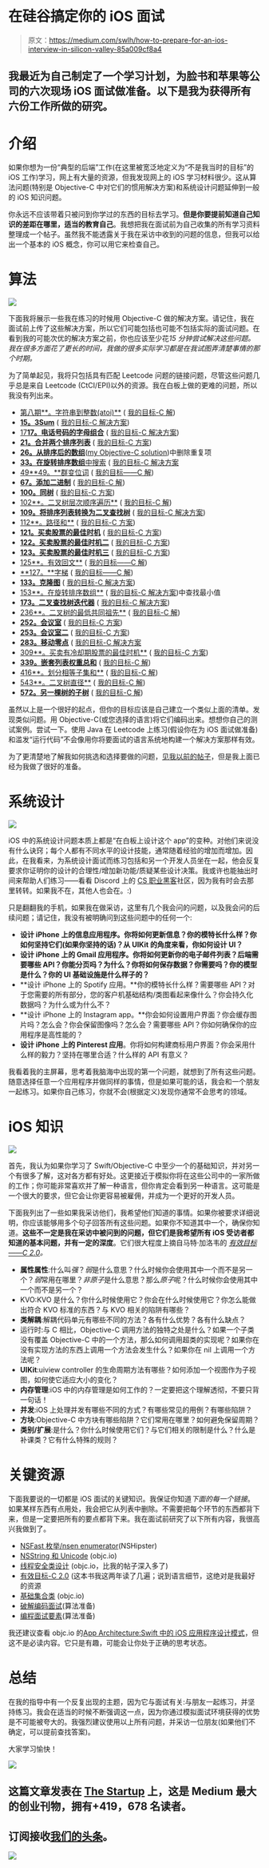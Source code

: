 # 在硅谷搞定你的 iOS 面试

> 原文：<https://medium.com/swlh/how-to-prepare-for-an-ios-interview-in-silicon-valley-85a009cf8a4>

## 我最近为自己制定了一个学习计划，为脸书和苹果等公司的六次现场 iOS 面试做准备。以下是我为获得所有六份工作所做的研究。

# 介绍

如果你想为一份“典型的后端”工作(在这里被宽泛地定义为“不是我当时的目标”的 iOS 工作)学习，网上有大量的资源，但我发现网上的 iOS 学习材料很少。这从算法问题(特别是 Objective-C 中对它们的惯用解决方案)和系统设计问题延伸到一般的 iOS 知识问题。

你永远不应该带着只被问到你学过的东西的目标去学习。**但是你要提前知道自己知识的差距在哪里，适当的教育自己**。我想把我在面试前为自己收集的所有学习资料整理成一个帖子。虽然我不能透露关于我在采访中收到的问题的信息，但我可以给出一个基本的 iOS 概念，你可以用它来检查自己。

# 算法

![](img/4f03afd700e1961149242e95a9e607e1.png)

下面我将展示一些我在练习的时候用 Objective-C 做的解决方案。请记住，我在面试前上传了这些解决方案，所以它们可能包括也可能不包括实际的面试问题。在看到我的可能次优的解决方案之前，你也应该至少花*15 分钟尝试解决这些问题。我在很多方面花了更长的时间，我做的很多实际学习都是在我试图弄清楚事情的那个时期。*

为了简单起见，我将只包括具有匹配 Leetcode 问题的链接问题，尽管这些问题几乎总是来自 Leetcode (CtCI/EPI)以外的资源。我在白板上做的更难的问题，所以我没有列出来。

*   [第八期**。字符串到整数(atoi)**](https://leetcode.com/problems/string-to-integer-atoi/description/) ( [我的目标-C 解](https://pastebin.com/yzPhgGiA))
*   [**15。3Sum**](https://leetcode.com/problems/3sum/description/) ( [我的目标-C 解决方案](https://pastebin.com/zsKrhXa4))
*   [17**17。电话号码的字母组合**](https://leetcode.com/problems/letter-combinations-of-a-phone-number/description/) ( [我的目标-C 解决方案](https://pastebin.com/Shj9Je5W))
*   [**21。合并两个排序列表**](https://leetcode.com/problems/merge-two-sorted-lists/description/) ( [我的目标-C 方案](https://pastebin.com/XT2KTWKD))
*   [**26。从排序后的数组**](https://leetcode.com/problems/remove-duplicates-from-sorted-array/description/)([my Objective-C solution](https://pastebin.com/AnTECwZN))中删除重复项
*   [**33。在旋转排序数组**中搜索](https://leetcode.com/problems/search-in-rotated-sorted-array/description/) ( [我的目标-C 解决方案](https://pastebin.com/fQsaKW1A)
*   [49**49。**群变位词](https://leetcode.com/problems/group-anagrams/description/) ( [我的目标——C 解](https://pastebin.com/tvXMA22P))
*   [**67。添加二进制**](https://leetcode.com/problems/add-binary/description/) ( [我的目标-C 解](https://pastebin.com/gj26j732))
*   [**100。同树**](https://leetcode.com/problems/same-tree/description/) ( [我的目标-C 方案](https://pastebin.com/Hg0tykaH))
*   [102**。二叉树层次顺序遍历**](https://leetcode.com/problems/binary-tree-level-order-traversal/description/) ( [我的目标-C 解](https://pastebin.com/4Fw9SJPa))
*   [**109。将排序列表转换为二叉查找树**](https://leetcode.com/problems/convert-sorted-list-to-binary-search-tree/description/) ( [我的目标-C 解决方案](https://pastebin.com/mAdM70fL))
*   [112**。路径和**](https://leetcode.com/problems/path-sum/description/) ( [我的目标-C 方案](https://pastebin.com/muD5eVcm))
*   [**121。买卖股票的最佳时机**](https://leetcode.com/problems/best-time-to-buy-and-sell-stock/description/) ( [我的目标-C 方案](https://pastebin.com/XfzZFDMR))
*   [**122。买卖股票的最佳时机二**](https://leetcode.com/problems/best-time-to-buy-and-sell-stock-ii/description/) ( [我的目标-C 方案](https://pastebin.com/WmT7P7zc))
*   [**123。买卖股票的最佳时机三**](https://leetcode.com/problems/best-time-to-buy-and-sell-stock-iii/description/) ( [我的目标-C 方案](https://pastebin.com/CED7tHMY))
*   [125**。有效回文**](https://leetcode.com/problems/valid-palindrome/description/) ( [我的目标——C 解](https://pastebin.com/MJtHbATF))
*   [**127。**字梯](https://leetcode.com/problems/word-ladder/description/) ( [我的目标——C 解](https://pastebin.com/t2V9nZPq))
*   [**133。克隆图**](https://leetcode.com/problems/clone-graph/description/) ( [我的目标-C 解决方案](https://pastebin.com/YxxqPwUZ))
*   [153**。在旋转排序数组**](https://leetcode.com/problems/find-minimum-in-rotated-sorted-array/description/) ( [我的目标-C 解决方案](https://pastebin.com/t0RVuVbp))中查找最小值
*   [**173。二叉查找树迭代器**](https://leetcode.com/problems/binary-search-tree-iterator/description/) ( [我的目标-C 解决方案](https://pastebin.com/Hup8ZzM0))
*   [236**。二叉树的最低共同祖先**](https://leetcode.com/problems/lowest-common-ancestor-of-a-binary-tree/description/) ( [我的目标-C 解](https://pastebin.com/Nxrbek6Q))
*   [**252。会议室**](https://leetcode.com/problems/meeting-rooms/description/) ( [我的目标-C 方案](https://pastebin.com/xGdzzBkF))
*   [**253。会议室二**](https://leetcode.com/problems/meeting-rooms-ii/description/) ( [我的目标-C 方案](https://pastebin.com/j5hmfjgx))
*   [**283。移动零点**](https://leetcode.com/problems/move-zeroes/description/) ( [我的目标-C 解决方案](https://pastebin.com/cm2HkifJ)
*   [309**。买卖有冷却期股票的最佳时机**](https://leetcode.com/problems/best-time-to-buy-and-sell-stock-with-cooldown/description/) ( [我的目标-C 方案](https://pastebin.com/j3ABpt2y))
*   [**339。嵌套列表权重总和**](https://leetcode.com/problems/nested-list-weight-sum/description/) ( [我的目标-C 解](https://pastebin.com/QnaPFFNa))
*   [416**。划分相等子集和**](https://leetcode.com/problems/partition-equal-subset-sum/description/) ( [我的目标-C 解](https://pastebin.com/2mt0BXiV))
*   [543**。二叉树直径**](https://leetcode.com/problems/diameter-of-binary-tree/description/) ( [我的目标-C 解](https://pastebin.com/W8DAFn9C))
*   [**572。另一棵树的子树**](https://leetcode.com/problems/subtree-of-another-tree/description/) ( [我的目标-C 解](https://pastebin.com/bJhdTmid))

虽然以上是一个很好的起点，但你的目标应该是自己建立一个类似上面的清单。发现类似问题。用 Objective-C(或您选择的语言)将它们编码出来。想想你自己的测试案例。尝试一下。使用 Java 在 Leetcode 上练习(假设你在为 iOS 面试做准备)和滥发“运行代码”不会像用你将要面试的语言系统地构建一个解决方案那样有效。

为了更清楚地了解我如何挑选和选择要做的问题，[见我以前的帖子](/@bayareabelletrist/i-interviewed-at-six-top-companies-in-silicon-valley-in-six-days-and-stumbled-into-six-job-offers-fe9cc7bbc996)，但是我上面已经为我做了很好的准备。

# 系统设计

![](img/b06d3a1392324512532491ed9b6bf0b3.png)

iOS 中的系统设计问题本质上都是“在白板上设计这个 app”的变种。对他们来说没有什么诀窍；每个人都有不同水平的设计技能，通常随着经验的增加而增加。因此，在我看来，为系统设计面试而练习包括和另一个开发人员坐在一起，他会反复要求你证明你的设计的合理性/增加新功能/质疑某些设计决策。我或许也能抽出时间来帮助人们练习——看看 Discord 上的 [CS 职业黑客](https://www.cscareerhackers.org/)社区，因为我有时会去那里转转。如果我不在，其他人也会在。:)

只是翻翻我的手机，如果我在做采访，这里有几个我会问的问题，以及我会问的后续问题；请记住，我没有被明确问到这些问题中的任何一个:

*   **设计 iPhone 上的信息应用程序。你将如何更新信息？你的模特长什么样？你如何坚持它们(如果你坚持的话)？从 UIKit 的角度来看，你如何设计 UI？**
*   **设计 iPhone 上的 Gmail 应用程序。你将如何更新你的电子邮件列表？后端需要哪些 API？你能分页吗？为什么？你将如何保存数据？你需要吗？你的模型是什么？你的 UI 基础设施是什么样子的？**
*   **设计 iPhone 上的 Spotify 应用。**你的模特长什么样？需要哪些 API？对于您需要的所有部分，您的客户机基础结构/类图看起来像什么？你会持久化数据吗？为什么或为什么不？
*   **设计 iPhone 上的 Instagram app。**你会如何设置用户界面？你会缓存图片吗？怎么会？你会保留图像吗？怎么会？需要哪些 API？你如何确保你的应用程序是高性能的？
*   **设计 iPhone 上的 Pinterest 应用**。你将如何构建商标用户界面？你会采用什么样的毅力？坚持在哪里合适？什么样的 API 有意义？

我看着我的主屏幕，思考着我脑海中出现的第一个问题，就想到了所有这些问题。随意选择任意一个应用程序并做同样的事情，但是如果可能的话，我会和一个朋友一起练习。如果你自己练习，你就不会(根据定义)发现你通常不会思考的领域。

# iOS 知识

![](img/ddadaea98cce9cb7a441fb3939e5b9a3.png)

首先，我认为如果你学习了 Swift/Objective-C 中至少一个的基础知识，并对另一个有很多了解，这对各方都有好处。这更接近于模拟你将在这些公司中的一家所做的工作；你可能非常喜欢并了解一种语言，但你肯定会看到另一种语言。这可能是一个很大的要求，但它会让你更容易被雇佣，并成为一个更好的开发人员。

下面我列出了一些如果我采访他们，我希望他们知道的事情。如果你被要求详细说明，你应该能够用多个句子回答所有这些问题。如果你不知道其中一个，确保你知道。**这些不一定是我在采访中被问到的问题，但它们是我希望所有 iOS 受访者都知道的基本问题，并有一定的深度**。它们很大程度上摘自马特·加洛韦的 [*有效目标——C 2.0*](https://www.amazon.com/Effective-Objective-C-2-0-Specific-Development/dp/0321917014)*。*

*   **属性属性**:什么叫*强*？*弱*是什么意思？什么时候你会使用其中一个而不是另一个？*弱*常用在哪里？*非原子*是什么意思？那么*原子*呢？什么时候你会使用其中一个而不是另一个？
*   KVO:KVO 是什么？你什么时候使用它？你会在什么时候使用它？你怎么能做出符合 KVO 标准的东西？与 KVO 相关的陷阱有哪些？
*   **类解耦**:解耦代码单元有哪些不同的方法？各有什么优势？各有什么缺点？
*   运行时:与 C 相比，Objective-C 调用方法的独特之处是什么？如果一个子类没有覆盖 Objective-C 中的一个方法，那么如何调用超类的实现呢？如果你在没有实现方法的东西上调用一个方法会发生什么？如果你在 nil 上调用一个方法呢？
*   **UIKit**:uiview controller 的生命周期方法有哪些？如何添加一个视图作为子视图，如何使它适应大小的变化？
*   **内存管理**:iOS 中的内存管理是如何工作的？一定要把这个理解透彻，不要只背一句话！
*   **并发**:iOS 上处理并发有哪些不同的方式？有哪些常见的用例？有哪些陷阱？
*   **方块**:Objective-C 中方块有哪些陷阱？它们常用在哪里？如何避免保留周期？
*   **类别/扩展**:是什么？你什么时候使用它们？与它们相关的限制是什么？什么是补课类？它有什么特殊的规则？

# 关键资源

下面我要说的一切都是 iOS 面试的关键知识。我保证你知道*下面的每一个链接*。如果某样东西有点用处，我会把它从列表中删除。不需要把每个环节的东西都背下来，但是一定要把所有的要点都背下来。我在面试前研究了以下所有内容，我很高兴我做到了。

*   [NSFast 枚举/nsen enumerator](https://nshipster.com/enumerators/)(NSHipster)
*   [NSString 和 Unicode](https://www.objc.io/issues/9-strings/unicode/) (objc.io)
*   [线程安全类设计](https://www.objc.io/issues/2-concurrency/thread-safe-class-design/) (objc.io，比我的帖子深入多了)
*   [有效目标-C 2.0](https://www.amazon.com/Effective-Objective-C-2-0-Specific-Development/dp/0321917014) (这本书我这两年读了几遍；说到语言细节，这绝对是我最好的资源
*   [基础集合类](https://www.objc.io/issues/7-foundation/collections/) (objc.io)
*   [破解编码面试](https://www.amazon.com/Cracking-Coding-Interview-Programming-Questions/dp/098478280X)(算法准备)
*   [编程面试要素](https://www.amazon.com/gp/product/1479274836/ref=ox_sc_act_title_1?smid=ATVPDKIKX0DER&psc=1)(算法准备)

我还建议查看 objc.io 的[App Architecture:Swift 中的 iOS 应用程序设计模式](https://www.objc.io/books/app-architecture/)，但这不是必读内容。它只是有趣，可能会让你处于正确的思考状态。

# 总结

在我的指导中有一个反复出现的主题，因为它与面试有关:与朋友一起练习，并坚持练习。我会在适当的时候不断强调这一点，因为你通过模拟面试环境获得的优势是不可能被夸大的。我强烈建议使用以上所有问题，并采访一位朋友(如果他们不确定，可以提前查找答案)。

大家学习愉快！

[![](img/308a8d84fb9b2fab43d66c117fcc4bb4.png)](https://medium.com/swlh)

## 这篇文章发表在 [The Startup](https://medium.com/swlh) 上，这是 Medium 最大的创业刊物，拥有+419，678 名读者。

## 订阅接收[我们的头条](http://growthsupply.com/the-startup-newsletter/)。

[![](img/b0164736ea17a63403e660de5dedf91a.png)](https://medium.com/swlh)